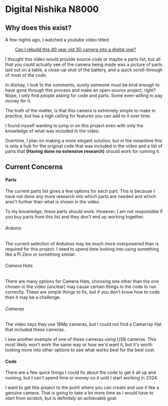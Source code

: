 # Digital Nishika N8000

## Why does this exist?

A few nights ago, I watched a youtube video titled:

        [Can I rebuild this 40 year old 3D camera into a digital one?](https://www.youtube.com/watch?v=_aofxbH0elo)

I thought this video would provide source code or maybe a parts list, but all that you could actually see of the camera being made was a picture of parts laid out on a table, a close-up shot of the battery, and a quick scroll-through of most of the code.

In dismay, I look to the comments, surely someone must be kind enough to have gone through this process and make an open-source project, right? Nope, I only find people asking for code and parts. Some even willing to pay money for it.

The truth of the matter, is that this camera is extremely simple to make in practice, but has a high ceiling for features you can add to it over time.

I found myself wanting to jump in on this project even with only the knowledge of what was included in the video.

Overtime, I plan on making a more elegant solution, but in the meantime this is only a hub for the original code that was included in the video and a list of parts that **(Having done no extensive research)** should work for running it.

## Current Concerns

#### Parts

The current parts list gives a few options for each part. This is because I have not done any more research into which parts are needed and which aren't further than what is shown in the video.

To my knowledge, these parts should work. However, I am not responsible if you buy parts from this list and they don't end up working together.

###### Arduino

The current selection of Arduinos may be much more overpowered than is required for this project. I need to spend time looking into using something like a Pi Zero or something similar. 

###### Camera Hats

There are many options for Camera Hats, choosing one other than the one chosen in the video (unclear) may cause certain things in the code to run correctly. These are simple things to fix, but if you don't know how to code then it may be a challenge.

###### Cameras

The video says they use 16Mp cameras, but I could not find a Camarray Hat that included these cameras. 

I saw another example of one of these cameras using USB cameras. This most likely won't work the same way or how we'd want it, but it's worth looking more into other options to see what works best for the best cost.

#### Code

There are a few quick things I could fix about the code to get it all up and running, but I can't spend time or money on it until I start working in 2024.

I want to get this project to the point where you can create and use it like a genuine camera. That is going to take a lot more time as I would have to start from scratch, but is definitely an achievable goal.
